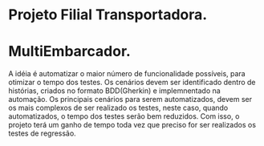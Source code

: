 # Projeto Filial Transportadora.

# MultiEmbarcador.

A idéia é automatizar o maior número de funcionalidade possíveis, para otimizar o tempo dos testes.
Os cenários devem ser identificado dentro de histórias, criados no formato BDD(Gherkin) e implemnentado na automação.
Os principais cenários para serem automatizados, devem ser os mais complexos de ser realizado os testes, 
neste caso, quando automatizados, o tempo dos testes serão bem reduzidos.
Com isso, o projeto terá um ganho de tempo toda vez que preciso for ser realizados os testes de regressão.

